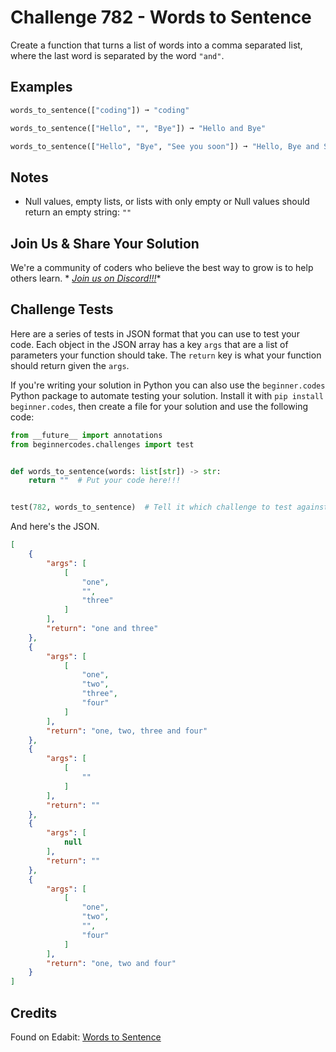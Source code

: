 # Challenge 782 - Words to Sentence

Create a function that turns a list of words into a comma separated list, where the last word is separated by the word `"and"`.

## Examples
```python
words_to_sentence(["coding"]) ➞ "coding"

words_to_sentence(["Hello", "", "Bye"]) ➞ "Hello and Bye"

words_to_sentence(["Hello", "Bye", "See you soon"]) ➞ "Hello, Bye and See you soon"
```
## Notes

- Null values, empty lists, or lists with only empty or Null values should return an empty string: `""`

## Join Us & Share Your Solution

We're a community of coders who believe the best way to grow is to help others learn. *
*[Join us on Discord!!!](https://discord.gg/sfHykntuGy)**

## Challenge Tests

Here are a series of tests in JSON format that you can use to test your code. Each object in the JSON array has a
key `args` that are a list of parameters your function should take. The `return` key is what your function should return
given the `args`.

If you're writing your solution in Python you can also use the `beginner.codes` Python package to automate testing your
solution. Install it with `pip install beginner.codes`, then create a file for your solution and use the following code:

```python
from __future__ import annotations
from beginnercodes.challenges import test


def words_to_sentence(words: list[str]) -> str:
    return ""  # Put your code here!!!


test(782, words_to_sentence)  # Tell it which challenge to test against
```

And here's the JSON.

```json
[
    {
        "args": [
            [
                "one",
                "",
                "three"
            ]
        ],
        "return": "one and three"
    },
    {
        "args": [
            [
                "one",
                "two",
                "three",
                "four"
            ]
        ],
        "return": "one, two, three and four"
    },
    {
        "args": [
            [
                ""
            ]
        ],
        "return": ""
    },
    {
        "args": [
            null
        ],
        "return": ""
    },
    {
        "args": [
            [
                "one",
                "two",
                "",
                "four"
            ]
        ],
        "return": "one, two and four"
    }
]
```

## Credits

Found on Edabit: [Words to Sentence](https://edabit.com/challenge/GP6CEr9a5CMqPHY7C)
